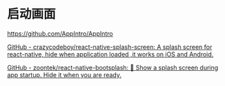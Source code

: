 # 启动画面

https://github.com/AppIntro/AppIntro

[GitHub - crazycodeboy/react-native-splash-screen: A splash screen for react-native, hide when application loaded ,it works on iOS and Android.](https://github.com/crazycodeboy/react-native-splash-screen)

[GitHub - zoontek/react-native-bootsplash: 🚀 Show a splash screen during app startup. Hide it when you are ready.](https://github.com/zoontek/react-native-bootsplash)
